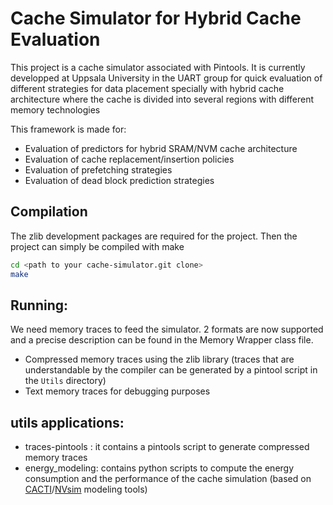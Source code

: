 
Cache Simulator for Hybrid Cache Evaluation 
===========================================

This project is a cache simulator associated with Pintools. It is currently developped at Uppsala University in the UART group for quick evaluation of different strategies for data placement specially with hybrid cache architecture where the cache is divided into several regions with different memory technologies

This framework is made for: 
* Evaluation of predictors for hybrid SRAM/NVM cache architecture
* Evaluation of cache replacement/insertion policies
* Evaluation of prefetching strategies
* Evaluation of dead block prediction strategies 


## Compilation 

The zlib development packages are required for the project. Then the project can simply be compiled with make 

```bash 
cd <path to your cache-simulator.git clone>
make
```

## Running:

We need memory traces to feed the simulator. 2 formats are now supported and a precise description can be found in the Memory Wrapper class file. 
* Compressed memory traces using the zlib library (traces that are understandable by the compiler can be generated by a pintool script in the ```Utils``` directory)
* Text memory traces for debugging purposes 


## utils applications:
* traces-pintools : it contains a pintools script to generate compressed memory traces 
* energy_modeling: contains python scripts to compute the energy consumption and the performance of the cache simulation (based on [CACTI][1]/[NVsim][2] modeling tools) 

[1]: http://www.hpl.hp.com/research/cacti/
[2]: http://nvsim.org/wiki/index.php?title=Main_Page

